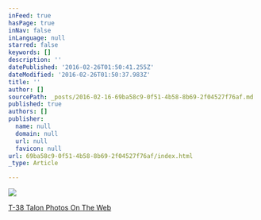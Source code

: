 ```yaml
---
inFeed: true
hasPage: true
inNav: false
inLanguage: null
starred: false
keywords: []
description: ''
datePublished: '2016-02-26T01:50:41.255Z'
dateModified: '2016-02-26T01:50:37.983Z'
title: ''
author: []
sourcePath: _posts/2016-02-16-69ba58c9-0f51-4b58-8b69-2f04527f76af.md
published: true
authors: []
publisher:
  name: null
  domain: null
  url: null
  favicon: null
url: 69ba58c9-0f51-4b58-8b69-2f04527f76af/index.html
_type: Article

---
```

![](https://the-grid-user-content.s3-us-west-2.amazonaws.com/809e56e0-68b9-4355-8f76-90afd22b7f00.jpg)

[T-38 Talon Photos On The Web][0]

[0]: https://www.google.com/search?q=Thunderbirds+T-38+Talon&espv=2&biw=1680&bih=925&source=lnms&tbm=isch&sa=X&ved=0ahUKEwjt6-SZ8_zKAhXpsIMKHWXcAaIQ_AUIBigB